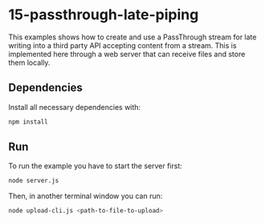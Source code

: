 # 15-passthrough-late-piping

This examples shows how to create and use a PassThrough stream for late writing into a third party API accepting content from a stream. This is implemented here through a web server that can receive files and store them locally.


## Dependencies

Install all necessary dependencies with:

```bash
npm install
```


## Run

To run the example you have to start the server first:

```bash
node server.js
```

Then, in another terminal window you can run:

```bash
node upload-cli.js <path-to-file-to-upload>
```
